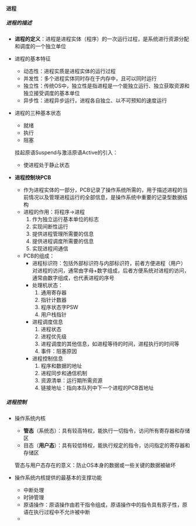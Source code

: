 #### 进程

##### 进程的描述

- **进程的定义**：进程是进程实体（程序）的一次运行过程，是系统进行资源分配和调度的一个独立单位

- 进程的基本特征

  - 动态性：进程实质是进程实体的运行过程
  - 并发性：多个进程实体同时存在于内存中，且可以同时运行
  - 独立性：传统OS中，独立性是指进程是一个能独立运行、独立获取资源和独立接受调度的基本单位
  - 异步性：进程异步运行，进程各自独立、以不可预知的速度运行

- 进程的三种基本状态

  - 就绪
  - 执行
  - 阻塞

  挂起原语Suspend与激活原语Active的引入：

  - 使进程处于静止状态

- **进程控制块PCB**

  - 作为进程实体的一部分，PCB记录了操作系统所需的，用于描述进程的当前情况以及管理进程运行的全部信息，是操作系统中重要的记录型数据结构
  - 进程的作用：将程序->进程
    1. 作为独立运行基本单位的标志
    2. 实现间断性运行
    3. 提供进程管理所需要的信息
    4. 提供进程调度所需要的信息
    5. 实现进程间通信
  - PCB的组成：
    - 进程标识符：包括外部标识符与内部标识符，前者方便进程（用户）对进程的访问，通常由字母+数字组成，后者方便系统对进程的访问，通常由数字组成，也代表进程的序号
    - 处理机状态：
      1. 通用寄存器
      2. 指针计数器
      3. 程序状态字PSW
      4. 用户栈指针
    - 进程调度信息
      1. 进程状态
      2. 进程优先级
      3. 进程调度的其他信息，如进程等待的时间，进程执行的时间等
      4. 事件：阻塞原因
    - 进程控制信息
      1. 程序和数据的地址
      2. 进程同步和通信机制
      3. 资源清单：运行期所需资源
      4. 链接地址：指向本队列中下一个进程的PCB首地址

##### 进程控制

- 操作系统内核

  - **管态**（系统态）：具有较高特权，能执行一切指令，访问所有寄存器和存储区
  - 目态（**用户态**）：具有较低特权，能执行规定的指令，访问指定的寄存器和存储区

  管态与用户态存在的意义：防止OS本身的数据或一些关键的数据被破坏

- 操作系统内核提供的最基本的支撑功能

  - 中断处理
  - 时钟管理
  - 原语操作：原语操作由若干指令组成，原语操作中的指令具有原子性，原语在执行过程中不允许被中断
  - 

